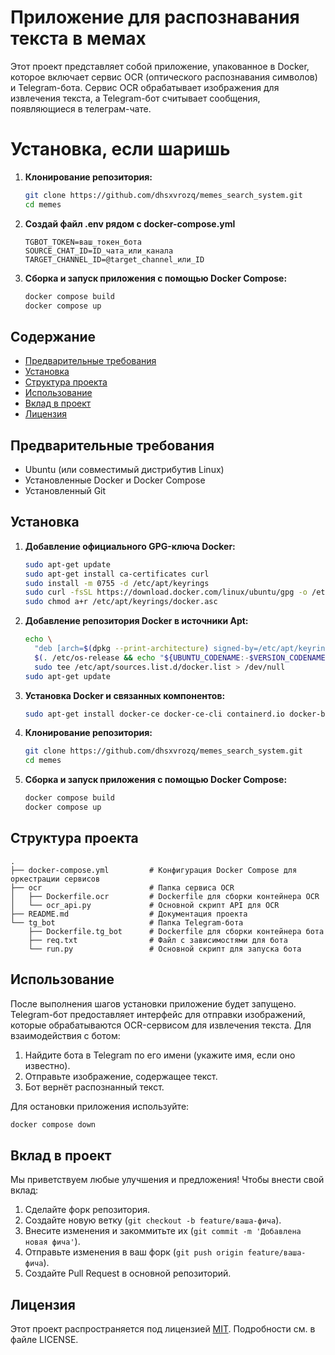 # Приложение для распознавания текста в мемах

Этот проект представляет собой приложение, упакованное в Docker, которое включает сервис OCR (оптического распознавания символов) и Telegram-бота. Сервис OCR обрабатывает изображения для извлечения текста, а Telegram-бот считывает сообщения, появляющиеся в телеграм-чате.

# Установка, если шаришь

1. **Клонирование репозитория:**

   ```bash
   git clone https://github.com/dhsxvrozq/memes_search_system.git
   cd memes
   ```

2. **Создай файл .env рядом с docker-compose.yml**
   ```
   TGBOT_TOKEN=ваш_токен_бота
   SOURCE_CHAT_ID=ID_чата_или_канала
   TARGET_CHANNEL_ID=@target_channel_или_ID
   ```
2. **Сборка и запуск приложения с помощью Docker Compose:**

   ```bash
   docker compose build
   docker compose up
   ```



## Содержание
- [Предварительные требования](#предварительные-требования)
- [Установка](#установка)
- [Структура проекта](#структура-проекта)
- [Использование](#использование)
- [Вклад в проект](#вклад-в-проект)
- [Лицензия](#лицензия)

## Предварительные требования
- Ubuntu (или совместимый дистрибутив Linux)
- Установленные Docker и Docker Compose
- Установленный Git

## Установка

1. **Добавление официального GPG-ключа Docker:**

   ```bash
   sudo apt-get update
   sudo apt-get install ca-certificates curl
   sudo install -m 0755 -d /etc/apt/keyrings
   sudo curl -fsSL https://download.docker.com/linux/ubuntu/gpg -o /etc/apt/keyrings/docker.asc
   sudo chmod a+r /etc/apt/keyrings/docker.asc
   ```

2. **Добавление репозитория Docker в источники Apt:**

   ```bash
   echo \
     "deb [arch=$(dpkg --print-architecture) signed-by=/etc/apt/keyrings/docker.asc] https://download.docker.com/linux/ubuntu \
     $(. /etc/os-release && echo "${UBUNTU_CODENAME:-$VERSION_CODENAME}") stable" | \
     sudo tee /etc/apt/sources.list.d/docker.list > /dev/null
   sudo apt-get update
   ```

3. **Установка Docker и связанных компонентов:**

   ```bash
   sudo apt-get install docker-ce docker-ce-cli containerd.io docker-buildx-plugin docker-compose-plugin
   ```

4. **Клонирование репозитория:**

   ```bash
   git clone https://github.com/dhsxvrozq/memes_search_system.git
   cd memes
   ```

5. **Сборка и запуск приложения с помощью Docker Compose:**

   ```bash
   docker compose build
   docker compose up
   ```

## Структура проекта

```plaintext
.
├── docker-compose.yml         # Конфигурация Docker Compose для оркестрации сервисов
├── ocr                        # Папка сервиса OCR
│   ├── Dockerfile.ocr         # Dockerfile для сборки контейнера OCR
│   └── ocr_api.py             # Основной скрипт API для OCR
├── README.md                  # Документация проекта
└── tg_bot                     # Папка Telegram-бота
    ├── Dockerfile.tg_bot      # Dockerfile для сборки контейнера бота
    ├── req.txt                # Файл с зависимостями для бота
    └── run.py                 # Основной скрипт для запуска бота
```

## Использование

После выполнения шагов установки приложение будет запущено. Telegram-бот предоставляет интерфейс для отправки изображений, которые обрабатываются OCR-сервисом для извлечения текста. Для взаимодействия с ботом:

1. Найдите бота в Telegram по его имени (укажите имя, если оно известно).
2. Отправьте изображение, содержащее текст.
3. Бот вернёт распознанный текст.

Для остановки приложения используйте:

```bash
docker compose down
```

## Вклад в проект

Мы приветствуем любые улучшения и предложения! Чтобы внести свой вклад:

1. Сделайте форк репозитория.
2. Создайте новую ветку (`git checkout -b feature/ваша-фича`).
3. Внесите изменения и закоммитьте их (`git commit -m 'Добавлена новая фича'`).
4. Отправьте изменения в ваш форк (`git push origin feature/ваша-фича`).
5. Создайте Pull Request в основной репозиторий.

## Лицензия

Этот проект распространяется под лицензией [MIT](LICENSE). Подробности см. в файле LICENSE.